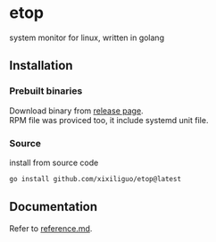 # etop
system monitor for linux, written in golang

## Installation

### Prebuilt binaries
Download binary from [release page](https://github.com/xixiliguo/etop/releases).   
RPM file was proviced too, it include systemd unit file.  
### Source
install from source code
```bash
go install github.com/xixiliguo/etop@latest
```

## Documentation

Refer to [reference.md](https://github.com/xixiliguo/etop/docs/reference.md).  